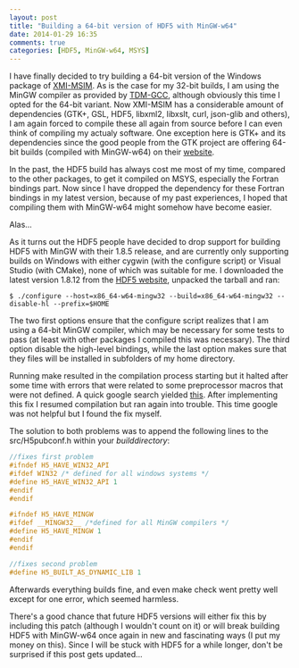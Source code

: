 ```yaml
---
layout: post
title: "Building a 64-bit version of HDF5 with MinGW-w64"
date: 2014-01-29 16:35
comments: true
categories: [HDF5, MinGW-w64, MSYS]
---
```


I have finally decided to try building a 64-bit version of the Windows package of [XMI-MSIM](http://github.com/tschoonj/xmimsim).
As is the case for my 32-bit builds, I am using the MinGW compiler as provided by [TDM-GCC](http://tdm-gcc.tdragon.net), although obviously this time I opted for the 64-bit variant.
Now XMI-MSIM has a considerable amount of dependencies (GTK+, GSL, HDF5, libxml2, libxslt, curl, json-glib and others), I am again forced to compile these all again from source before I can even think of compiling my actualy software. One exception here is GTK+ and its dependencies since the good people from the GTK project are offering 64-bit builds (compiled with MinGW-w64) on their [website](http://www.gtk.org/download/win64.php).

In the past, the HDF5 build has always cost me most of my time, compared to the other packages, to get it compiled on MSYS, especially the Fortran bindings part. Now since I have dropped the dependency for these Fortran bindings in my latest version, because of my past experiences, I hoped that compiling them with MinGW-w64 might somehow have become easier.

Alas...

<!--more-->

As it turns out the HDF5 people have decided to drop support for building HDF5 with MinGW with their 1.8.5 release, and are currently only supporting builds on Windows with either cygwin (with the configure script) or Visual Studio (with CMake), none of which was suitable for me.
I downloaded the latest version 1.8.12 from the [HDF5 website](http://www.hdfgroup.org/HDF5/release/obtainsrc.html), unpacked the tarball and ran:

```
$ ./configure --host=x86_64-w64-mingw32 --build=x86_64-w64-mingw32 --disable-hl --prefix=$HOME
```

The two first options ensure that the configure script realizes that I am using a 64-bit MinGW compiler, which may be necessary for some tests to pass (at least with other packages I compiled this was necessary).
The third option disable the high-level bindings, while the last option makes sure that they files will be installed in subfolders of my home directory.

Running make resulted in the compilation process starting but it halted after some time with errors that were related to some preprocessor macros that were not defined. A quick google search yielded [this](http://mail.lists.hdfgroup.org/pipermail/hdf-forum_lists.hdfgroup.org/2012-April/005699.html). After implementing this fix I resumed compilation but ran again into trouble. This time google was not helpful but I found the fix myself. 

The solution to both problems was to append the following lines to the src/H5pubconf.h within your _builddirectory_:

``` c 
//fixes first problem
#ifndef H5_HAVE_WIN32_API
#ifdef WIN32 /* defined for all windows systems */
#define H5_HAVE_WIN32_API 1
#endif
#endif

#ifndef H5_HAVE_MINGW
#ifdef __MINGW32__ /*defined for all MinGW compilers */
#define H5_HAVE_MINGW 1
#endif
#endif

//fixes second problem
#define H5_BUILT_AS_DYNAMIC_LIB 1
```

Afterwards everything builds fine, and even make check went pretty well except for one error, which seemed harmless.

There's a good chance that future HDF5 versions will either fix this by including this patch (although I wouldn't count on it) or will break building HDF5 with MinGW-w64 once again in new and fascinating ways (I put my money on this). Since I will be stuck with HDF5 for a while longer, don't be surprised if this post gets updated...




